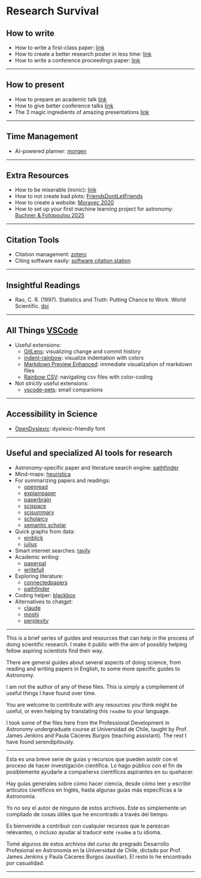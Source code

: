 # Research Survival

## How to write

- How to write a first-class paper: [link](https://www.nature.com/articles/d41586-018-02404-4)
- How to create a better research poster in less time: [link](https://www.youtube.com/watch?v=SYk29tnxASs)
- How to write a conference proceedings paper: [link](https://www.cwauthors.com/article/writing-and-submitting-a-conference-proceedings-paper)

--------------------

## How to present

- How to prepare an academic talk [link](https://people.eecs.berkeley.edu/~jrs/speaking.html)
- How to give better conference talks [link](https://www.planetary.org/articles/04040850-better-conference-talks)
- The 3 magic ingredients of amazing presentations [link](https://www.youtube.com/watch?v=yoD8RMq2OkU)

--------------------

## Time Management

- AI-powered planner: [morgen](https://www.morgen.so/)

--------------------

## Extra Resources

- How to be miserable (ironic): [link](https://www.youtube.com/watch?v=LO1mTELoj6o)
- How to not create bad plots: [FriendsDontLetFriends](https://github.com/cxli233/FriendsDontLetFriends/tree/main?tab=readme-ov-file#friends-dont-let-friends-use-boxpot-for-binomial-data)
- How to create a website: [Moravec 2020](https://ui.adsabs.harvard.edu/abs/2020BAAS...52.0211M/abstract)
- How to set up your first machine learning project for astronomy: [Buchner & Fotopoulou 2025](https://arxiv.org/abs/2502.08222)

--------------------

## Citation Tools

- Citation management: [zotero](https://www.zotero.org/)
- Citing software easily: [software citation station](https://www.tomwagg.com/software-citation-station/)

--------------------

## Insightful Readings

- Rao, C. R. (1997). Statistics and Truth: Putting Chance to Work. World Scientific. [doi](https://doi.org/10.1142/3454)

--------------------

## All Things [VSCode](https://code.visualstudio.com/)

- Useful extensions:
    - [GitLens](https://gitlens.amod.io/): visualizing change and commit history
    - [indent-rainbow](https://marketplace.visualstudio.com/items?itemName=oderwat.indent-rainbow): visualize indentation with colors
    - [Markdown Preview Enhanced](https://marketplace.visualstudio.com/items?itemName=shd101wyy.markdown-preview-enhanced): immediate visualization of markdown files
    - [Rainbow CSV](https://marketplace.visualstudio.com/items?itemName=mechatroner.rainbow-csv): navigating csv files with color-coding
- Not _strictly_ useful extensions:
    - [vscode-pets](https://marketplace.visualstudio.com/items?itemName=tonybaloney.vscode-pets): small companions

--------------------

## Accessibility in Science
- [OpenDyslexic](https://opendyslexic.org/): dyslexic-friendly font

--------------------

## Useful and specialized AI tools for research

- Astronomy-specific paper and literature search engine: [pathfinder](https://huggingface.co/spaces/kiyer/pathfinder)
- Mind-maps: [heuristica](https://www.heuristi.ca/)
- For summarizing papers and readings:
    - [openread](https://www.openread.academy/)
    - [explainpaper](https://www.explainpaper.com/)
    - [paperbrain](https://www.paperbrain.study/)
    - [scispace](https://typeset.io/)
    - [scisummary](https://scisummary.com/)
    - [scholarcy](https://www.scholarcy.com/)
    - [semantic scholar](https://www.semanticscholar.org/)
- Quick graphs from data:
    - [einblick](https://www.einblick.ai/)
    - [julius](https://julius.ai/)
- Smart internet searches: [tavily](https://tavily.com/)
- Academic writing: 
    - [paperpal](https://paperpal.com/)
    - [writefull](https://www.writefull.com/)
- Exploring literature:
    - [connectedpapers](https://www.connectedpapers.com/)
    - [pathfinder](https://huggingface.co/spaces/kiyer/pathfinder)
- Coding helper: [blackbox](https://www.blackbox.ai/)
- Alternatives to chatgpt:
    - [claude](https://claude.ai/login)
    - [moshi](https://moshi.chat/)
    - [perplexity](https://www.perplexity.ai/)

--------------------

This is a brief series of guides and resources that can help in the process of doing scientific research. I make it public with the aim of possibly helping fellow aspiring scientists find their way.

There are general guides about several aspects of doing science, from reading and writing papers in English, to some more specific guides to Astronomy.

I am not the author of any of these files. This is simply a compilement of useful things I have found over time.

You are welcome to contribute with any resources you think might be useful, or even helping by translating this `readme` to your language.

I took some of the files here from the Professional Development in Astronomy undergraduate course at Universidad de Chile, taught by Prof. James Jenkins and Paula Cáceres Burgos (teaching assistant). The rest I have found serendipitously.

--------------------

Esta es una breve serie de guías y recursos que pueden asistir con el proceso de hacer investigación científica. Lo hago público con el fin de posiblemente ayudarle a compañerxs científicxs aspirantes en su quehacer.

Hay guías generales sobre cómo hacer ciencia, desde cómo leer y escribir artículos científicos en Inglés, hasta algunas guías más específicas a la Astronomía.

Yo no soy el autor de ninguno de estos archivos. Este es simplemente un compilado de cosas útiles que he encontrado a través del tiempo.

Es bienvenide a contribuir con cualquier recursos que le parezcan relevantes, o incluso ayudar al traducir este `readme` a tu idioma.

Tomé algunos de estos archivos del curso de pregrado Desarrollo Profesional en Astronomía en la Universidad de Chile, dictado por Prof. James Jenkins y Paula Cáceres Burgos (auxiliar). El resto lo he encontrado por casualidad.

--------------------
